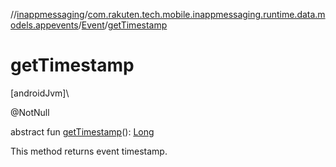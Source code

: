 //[inappmessaging](../../../index.md)/[com.rakuten.tech.mobile.inappmessaging.runtime.data.models.appevents](../index.md)/[Event](index.md)/[getTimestamp](get-timestamp.md)

# getTimestamp

[androidJvm]\

@NotNull

abstract fun [getTimestamp](get-timestamp.md)(): [Long](https://kotlinlang.org/api/latest/jvm/stdlib/kotlin/-long/index.html)

This method returns event timestamp.
